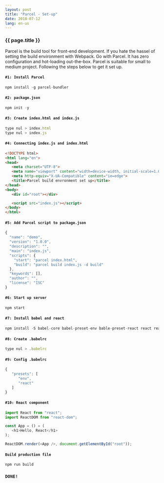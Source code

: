 ```yaml
---
layout: post
title: "Parcel - Set-up"
date: 2018-07-12
lang: en-us
---
```


### {{ page.title }}

Parcel is the build tool for front-end development. If you hate the hassel of setting the build environment with Webpack. Go with Parcel. It has zero configuration and hot-loading out-the-box. Parcel is suitable for small to medium project. Following the steps below to get it set up.

#### `#1: Install Parcel`
```javascript
npm install -g parcel-bundler
```

#### `#2: package.json`
```javascript
npm init -y
```

#### `#3: Create index.html and index.js`
```javascript
type nul > index.html
type nul > index.js
```

#### `#4: Connecting index.js and index.html`
```html
<!DOCTYPE html>
<html lang="en">
<head>
   <meta charset="UTF-8">
   <meta name="viewport" content="width=device-width, initial-scale=1.0">
   <meta http-equiv="X-UA-Compatible" content="ie=edge">
   <title>Parcel build envronment set up</title>
</head>
<body>
   <div id="root"></div>

   <script src="index.js"></script>
</body>
</html>
```

#### `#5: Add Parcel script to package.json`
```javascript
{
  "name": "demo",
  "version": "1.0.0",
  "description": "",
  "main": "index.js",
  "scripts": {
    "start": "parcel index.html",
    "build": "parcel build index.js -d build"
  },
  "keywords": [],
  "author": "",
  "license": "ISC"
}
```

#### `#6: Start up server`
```javascript
npm start
```

#### `#7: Install babel and react`
```javascript
npm install -S babel-core babel-preset-env bable-preset-react react react-dom
```

#### `#8: Create .babelrc`
```javascript
type nul > .babelrc
```

#### `#9: Config .babelrc`
```javascript
{
   "presets": [
      "env",
      "react"
   ]
}
```

#### `#10: React component`
```javascript
import React from "react";
import ReactDOM from "react-dom";

const App = () = (
   <h1>Hello, React</h1>
);

ReactDOM.render(<App />, document.getElementById("root"));
```

#### `Build production file`
```javascript
npm run build
```

### `DONE!`